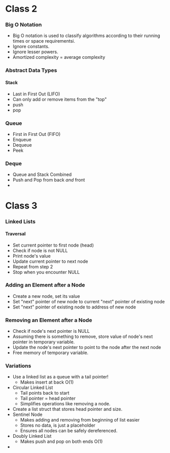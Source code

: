 # Class 2

### Big O Notation
- Big O notation is used to classify algorithms according to their
  running times or space requirementsi.
- Ignore constants.
- Ignore lesser powers.
- Amortized complexity = average complexity

### Abstract Data Types
#### Stack
- Last in First Out (LIFO)
- Can only add or remove items from the "top"
- push
- pop

### Queue
- First in First Out (FIFO)
- Enqueue
- Dequeue
- Peek

### Deque
- Queue and Stack Combined
- Push and Pop from back _and_ front
- 
# Class 3

### Linked Lists
#### Traversal
- Set current pointer to first node (head)
- Check if node is not NULL
- Print node's value
- Update current pointer to next node
- Repeat from step 2
- Stop when you encounter NULL

### Adding an Element after a Node
- Create a new node, set its value
- Set "next" pointer of new node to current "next" pointer of existing
  node
- Set "next" pointer of existing node to address of new node

### Removing an Element after a Node
- Check if node's next pointer is NULL
- Assuming there is something to remove, store value of node's next
  pointer in temporary variable.
- Update the node's next pointer to point to the node after the next
  node
- Free memory of temporary variable.

### Variations
- Use a linked list as a queue with a tail pointer!
  - Makes insert at back O(1)
- Circular Linked List
  - Tail points back to start
  - Tail pointer = head pointer
  - Simplifies operations like removing a node.
- Create a list struct that stores head pointer and size.
- Sentinel Node
  - Makes adding and removing from beginning of list easier
  - Stores no data, is just a placeholder
  - Ensures all nodes can be safely dereferenced.
- Doubly Linked List
  - Makes push and pop on both ends O(1)
- 
